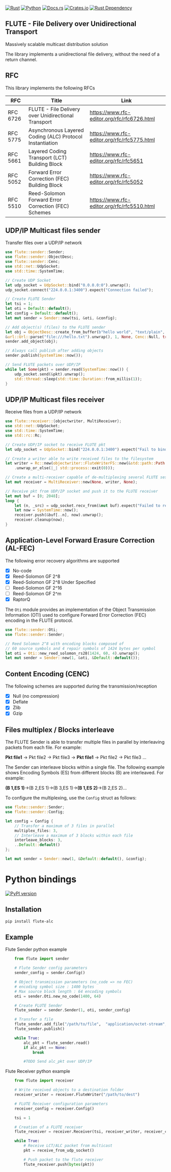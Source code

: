 [![Rust](https://github.com/ypo/flute/actions/workflows/rust.yml/badge.svg)](https://github.com/ypo/flute/actions/workflows/rust.yml)
[![Python](https://github.com/ypo/flute/actions/workflows/python.yml/badge.svg)](https://github.com/ypo/flute/actions/workflows/python.yml)
[![Docs.rs](https://docs.rs/flute/badge.svg)](https://docs.rs/crate/flute/)
[![Crates.io](https://img.shields.io/crates/v/flute)](https://crates.io/crates/flute/)
[![Rust Dependency](https://deps.rs/repo/github/ypo/flute/status.svg)](https://deps.rs/repo/github/ypo/flute)

## FLUTE - File Delivery over Unidirectional Transport


Massively scalable multicast distribution solution

The library implements a unidirectional file delivery, without the need of a return channel.


## RFC

This library implements the following RFCs

| RFC      | Title      | Link       |
| -------- | ---------- | -----------|
| RFC 6726 | FLUTE - File Delivery over Unidirectional Transport      | <https://www.rfc-editor.org/rfc/rfc6726.html> |
| RFC 5775 | Asynchronous Layered Coding (ALC) Protocol Instantiation | <https://www.rfc-editor.org/rfc/rfc5775.html> |
| RFC 5661 | Layered Coding Transport (LCT) Building Block            | <https://www.rfc-editor.org/rfc/rfc5651>      |
| RFC 5052 | Forward Error Correction (FEC) Building Block            | <https://www.rfc-editor.org/rfc/rfc5052>      |
| RFC 5510 | Reed-Solomon Forward Error Correction (FEC) Schemes      | <https://www.rfc-editor.org/rfc/rfc5510.html> |

## UDP/IP Multicast files sender

Transfer files over a UDP/IP network

```rust
use flute::sender::Sender;
use flute::sender::ObjectDesc;
use flute::sender::Cenc;
use std::net::UdpSocket;
use std::time::SystemTime;

// Create UDP Socket
let udp_socket = UdpSocket::bind("0.0.0.0:0").unwrap();
udp_socket.connect("224.0.0.1:3400").expect("Connection failed");

// Create FLUTE Sender
let tsi = 1;
let oti = Default::default();
let config = Default::default();
let mut sender = Sender::new(tsi, &oti, &config);

// Add object(s) (files) to the FLUTE sender
let obj = ObjectDesc::create_from_buffer(b"hello world", "text/plain",
&url::Url::parse("file:///hello.txt").unwrap(), 1, None, Cenc::Null, true, None, true).unwrap();
sender.add_object(obj);

// Always call publish after adding objects
sender.publish(SystemTime::now());

// Send FLUTE packets over UDP/IP
while let Some(pkt) = sender.read(SystemTime::now()) {
    udp_socket.send(&pkt).unwrap();
    std::thread::sleep(std::time::Duration::from_millis(1));
}

```
## UDP/IP Multicast files receiver

Receive files from a UDP/IP network

```rust
use flute::receiver::{objectwriter, MultiReceiver};
use std::net::UdpSocket;
use std::time::SystemTime;
use std::rc::Rc;

// Create UDP/IP socket to receive FLUTE pkt
let udp_socket = UdpSocket::bind("224.0.0.1:3400").expect("Fail to bind");

// Create a writer able to write received files to the filesystem
let writer = Rc::new(objectwriter::FluteWriterFS::new(&std::path::Path::new("./flute_dir"))
    .unwrap_or_else(|_| std::process::exit(0)));

// Create a multi-receiver capable of de-multiplexing several FLUTE sessions
let mut receiver = MultiReceiver::new(None, writer, None);

// Receive pkt from UDP/IP socket and push it to the FLUTE receiver
let mut buf = [0; 2048];
loop {
    let (n, _src) = udp_socket.recv_from(&mut buf).expect("Failed to receive data");
    let now = SystemTime::now();
    receiver.push(&buf[..n], now).unwrap();
    receiver.cleanup(now);
}
```
## Application-Level Forward Erasure Correction (AL-FEC)

The following error recovery algorithms are supported

- [X] No-code
- [X] Reed-Solomon GF 2^8
- [X] Reed-Solomon GF 2^8 Under Specified
- [ ] Reed-Solomon GF 2^16
- [ ] Reed-Solomon GF 2^m
- [X] RaptorQ

The `Oti` module provides an implementation of the Object Transmission Information (OTI)
used to configure Forward Error Correction (FEC) encoding in the FLUTE protocol.

```rust
use flute::sender::Oti;
use flute::sender::Sender;

// Reed Solomon 2^8 with encoding blocks composed of
// 60 source symbols and 4 repair symbols of 1424 bytes per symbol
let oti = Oti::new_reed_solomon_rs28(1424, 60, 4).unwrap();
let mut sender = Sender::new(1, &oti, &Default::default());
```

## Content Encoding (CENC)

The following schemes are supported during the transmission/reception

- [x] Null (no compression)
- [x] Deflate
- [x] Zlib
- [x] Gzip

## Files multiplex / Blocks interleave

The FLUTE Sender is able to transfer multiple files in parallel by interleaving packets from each file. For example:

**Pkt file1** -> Pkt file2 -> Pkt file3 -> **Pkt file1** -> Pkt file2 -> Pkt file3 ...

The Sender can interleave blocks within a single file.
The following example shows Encoding Symbols (ES) from different blocks (B) are interleaved. For example:

**(B 1,ES 1)**->(B 2,ES 1)->(B 3,ES 1)->**(B 1,ES 2)**->(B 2,ES 2)...

To configure the multiplexing, use the `Config` struct as follows:

```rust
use flute::sender::Sender;
use flute::sender::Config;

let config = Config {
    // Transfer a maximum of 3 files in parallel
    multiplex_files: 3,
    // Interleave a maximum of 3 blocks within each file
    interleave_blocks: 3,
    ..Default::default()
};

let mut sender = Sender::new(1, &Default::default(), &config);

```

# Python bindings

[![PyPI version](https://badge.fury.io/py/flute-alc.svg)](https://badge.fury.io/py/flute-alc)

## Installation

```bash
pip install flute-alc
```

## Example

Flute Sender python example

```python
    from flute import sender

    # Flute Sender config parameters
    sender_config = sender.Config()

    # Object transmission parameters (no_code => no FEC)
    # encoding symbol size : 1400 bytes
    # Max source block length : 64 encoding symbols
    oti = sender.Oti.new_no_code(1400, 64)

    # Create FLUTE Sender
    flute_sender = sender.Sender(1, oti, sender_config)

    # Transfer a file 
    flute_sender.add_file("/path/to/file",  "application/octet-stream", None, 0, None)
    flute_sender.publish()

    while True:
        alc_pkt = flute_sender.read()
        if alc_pkt == None:
            break

        #TODO Send alc_pkt over UDP/IP
```

Flute Receiver python example
```python
    from flute import receiver

    # Write received objects to a destination folder
    receiver_writer = receiver.FluteWriter("/path/to/dest")

    # FLUTE Receiver configuration parameters
    receiver_config = receiver.Config()

    tsi = 1

    # Creation of a FLUTE receiver
    flute_receiver = receiver.Receiver(tsi, receiver_writer, receiver_config)

    while True:
        # Receive LCT/ALC packet from multicast
        pkt = receive_from_udp_socket()

        # Push packet to the flute receiver
        flute_receiver.push(bytes(pkt))
```
